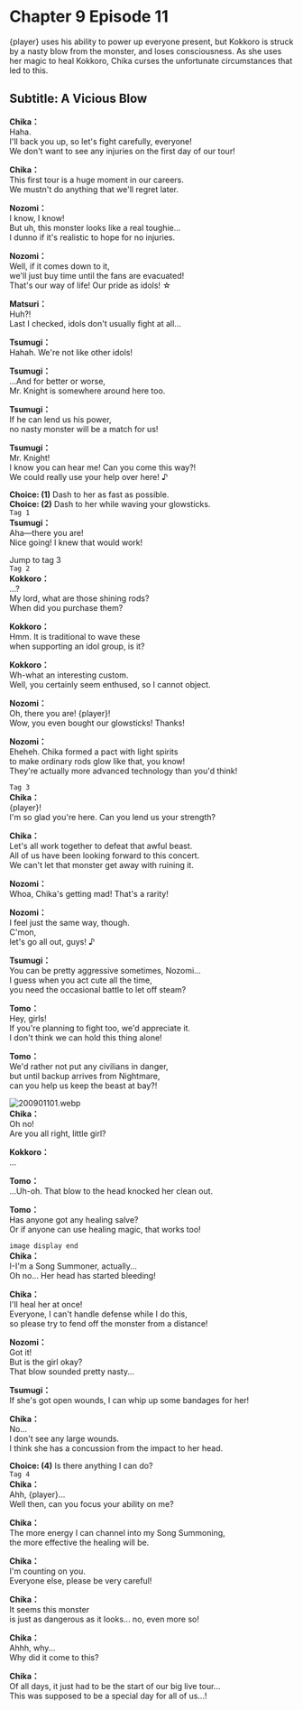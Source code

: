 # Chapter 9 Episode 11
{player} uses his ability to power up everyone present, but Kokkoro is struck by a nasty blow from the monster, and loses consciousness. As she uses her magic to heal Kokkoro, Chika curses the unfortunate circumstances that led to this.
  
## Subtitle: A Vicious Blow
  
**Chika：**  
Haha.  
 I'll back you up, so let's fight carefully, everyone!  
We don't want to see any injuries on the first day of our tour!  
  
**Chika：**  
This first tour is a huge moment in our careers.  
We mustn't do anything that we'll regret later.  
  
**Nozomi：**  
I know, I know!  
But uh, this monster looks like a real toughie...  
I dunno if it's realistic to hope for no injuries.  
  
**Nozomi：**  
Well, if it comes down to it,  
we'll just buy time until the fans are evacuated!  
That's our way of life! Our pride as idols! ☆  
  
**Matsuri：**  
Huh?!  
Last I checked, idols don't usually fight at all...  
  
**Tsumugi：**  
Hahah. We're not like other idols!  
  
**Tsumugi：**  
...And for better or worse,  
Mr. Knight is somewhere around here too.  
  
**Tsumugi：**  
If he can lend us his power,  
no nasty monster will be a match for us!  
  
**Tsumugi：**  
Mr. Knight!  
I know you can hear me! Can you come this way?!  
We could really use your help over here! ♪  
  
**Choice: (1)**  Dash to her as fast as possible.  
**Choice: (2)**  Dash to her while waving your glowsticks.  
`Tag 1`  
**Tsumugi：**  
Aha—there you are!  
Nice going! I knew that would work!  
  
Jump to tag 3  
`Tag 2`  
**Kokkoro：**  
...?  
My lord, what are those shining rods?  
When did you purchase them?  
  
**Kokkoro：**  
Hmm. It is traditional to wave these  
when supporting an idol group, is it?  
  
**Kokkoro：**  
Wh-what an interesting custom.  
Well, you certainly seem enthused, so I cannot object.  
  
**Nozomi：**  
Oh, there you are! {player}!  
Wow, you even bought our glowsticks! Thanks!  
  
**Nozomi：**  
Eheheh. Chika formed a pact with light spirits  
to make ordinary rods glow like that, you know!  
They're actually more advanced technology than you'd think!  
  
`Tag 3`  
**Chika：**  
{player}!  
I'm so glad you're here. Can you lend us your strength?  
  
**Chika：**  
Let's all work together to defeat that awful beast.  
All of us have been looking forward to this concert.  
We can't let that monster get away with ruining it.  
  
**Nozomi：**  
Whoa, Chika's getting mad! That's a rarity!  
  
**Nozomi：**  
I feel just the same way, though.  
C'mon,  
 let's go all out, guys! ♪  
  
**Tsumugi：**  
You can be pretty aggressive sometimes, Nozomi...  
I guess when you act cute all the time,  
you need the occasional battle to let off steam?  
  
**Tomo：**  
Hey, girls!  
If you're planning to fight too, we'd appreciate it.  
I don't think we can hold this thing alone!  
  
**Tomo：**  
We'd rather not put any civilians in danger,  
but until backup arrives from Nightmare,  
can you help us keep the beast at bay?!  
  
![200901101.webp](https://redive.estertion.win/card/story/200901101.webp)  
**Chika：**  
Oh no!  
Are you all right, little girl?  
  
**Kokkoro：**  
...  
  
**Tomo：**  
...Uh-oh. That blow to the head knocked her clean out.  
  
**Tomo：**  
Has anyone got any healing salve?  
Or if anyone can use healing magic, that works too!  
  
`image display end`  
**Chika：**  
I-I'm a Song Summoner, actually...  
Oh no... Her head has started bleeding!  
  
**Chika：**  
I'll heal her at once!  
Everyone, I can't handle defense while I do this,  
so please try to fend off the monster from a distance!  
  
**Nozomi：**  
Got it!  
But is the girl okay?  
That blow sounded pretty nasty...  
  
**Tsumugi：**  
If she's got open wounds, I can whip up some bandages for her!  
  
**Chika：**  
No...  
I don't see any large wounds.  
I think she has a concussion from the impact to her head.  
  
**Choice: (4)**  Is there anything I can do?  
`Tag 4`  
**Chika：**  
Ahh, {player}...  
Well then, can you focus your ability on me?  
  
**Chika：**  
The more energy I can channel into my Song Summoning,  
the more effective the healing will be.  
  
**Chika：**  
I'm counting on you.  
Everyone else, please be very careful!  
  
**Chika：**  
It seems this monster  
is just as dangerous as it looks... no, even more so!  
  
**Chika：**  
Ahhh, why...  
Why did it come to this?  
  
**Chika：**  
Of all days, it just had to be the start of our big live tour...  
This was supposed to be a special day for all of us...!  
